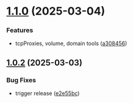 # [1.1.0](https://github.com/jason-tan-swe/railway-mcp/compare/v1.0.2...v1.1.0) (2025-03-04)


### Features

* tcpProxies, volume, domain tools ([a308456](https://github.com/jason-tan-swe/railway-mcp/commit/a3084563e6b8db5618bd4525b01d17a17a2a3a1a))

## [1.0.2](https://github.com/jason-tan-swe/railway-mcp/compare/v1.0.1...v1.0.2) (2025-03-03)


### Bug Fixes

* trigger release ([e2e55bc](https://github.com/jason-tan-swe/railway-mcp/commit/e2e55bc95bff4b937380a3f6d4e81972a9ac510f))
